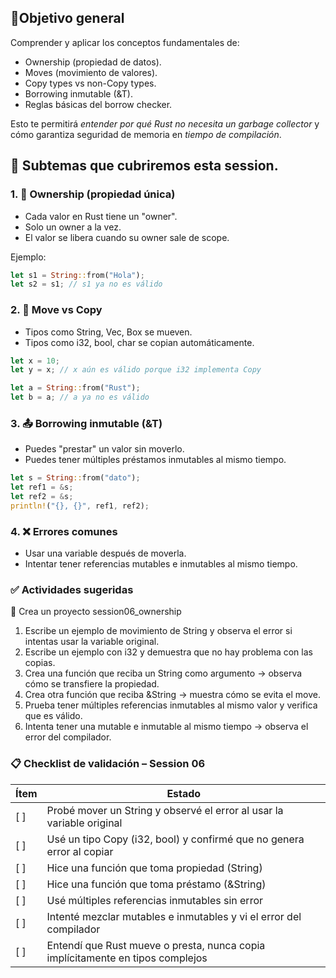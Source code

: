 ## 🎯Objetivo general

Comprender y aplicar los conceptos fundamentales de:

* Ownership (propiedad de datos).
* Moves (movimiento de valores).
* Copy types vs non-Copy types.
* Borrowing inmutable (&T).
* Reglas básicas del borrow checker.

Esto te permitirá *entender por qué Rust no necesita un garbage collector* y cómo garantiza seguridad de memoria en *tiempo de compilación*.

## 📌 Subtemas que cubriremos esta session.

### 1. 🔐 Ownership (propiedad única)

* Cada valor en Rust tiene un "owner".
* Solo un owner a la vez.
* El valor se libera cuando su owner sale de scope.

Ejemplo:

```rust
let s1 = String::from("Hola");
let s2 = s1; // s1 ya no es válido
```

### 2. 🔄 Move vs Copy

* Tipos como String, Vec, Box se mueven.
* Tipos como i32, bool, char se copian automáticamente.

```rust
let x = 10;
let y = x; // x aún es válido porque i32 implementa Copy

let a = String::from("Rust");
let b = a; // a ya no es válido
```

### 3. 📤 Borrowing inmutable (&T) 

* Puedes "prestar" un valor sin moverlo.
* Puedes tener múltiples préstamos inmutables al mismo tiempo.

```rust
let s = String::from("dato");
let ref1 = &s;
let ref2 = &s;
println!("{}, {}", ref1, ref2);
```

### 4. ❌ Errores comunes

* Usar una variable después de moverla.
* Intentar tener referencias mutables e inmutables al mismo tiempo.

### ✅ Actividades sugeridas

🧪 Crea un proyecto session06_ownership
1. Escribe un ejemplo de movimiento de String y observa el error si intentas usar la variable original.
2. Escribe un ejemplo con i32 y demuestra que no hay problema con las copias.
3. Crea una función que reciba un String como argumento → observa cómo se transfiere la propiedad.
4. Crea otra función que reciba &String → muestra cómo se evita el move.
5. Prueba tener múltiples referencias inmutables al mismo valor y verifica que es válido.
6. Intenta tener una mutable e inmutable al mismo tiempo → observa el error del compilador.

### 📋 Checklist de validación – Session 06


|Ítem	| Estado|
|---|---|
| [ ] | Probé mover un String y observé el error al usar la variable original	|
| [ ] | Usé un tipo Copy (i32, bool) y confirmé que no genera error al copiar	|
| [ ] | Hice una función que toma propiedad (String)	|
| [ ] | Hice una función que toma préstamo (&String)	|
| [ ] | Usé múltiples referencias inmutables sin error	|
| [ ] | Intenté mezclar mutables e inmutables y vi el error del compilador	|
| [ ] | Entendí que Rust mueve o presta, nunca copia implícitamente en tipos complejos|
